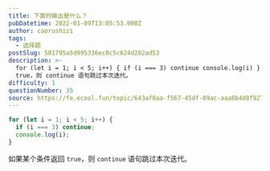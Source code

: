 ```yaml
---
title: 下面的输出是什么？
pubDatetime: 2022-01-09T13:05:53.000Z
author: caorushizi
tags:
  - 选择题
postSlug: 501795a5d995336ec8c5c624d202ad53
description: >-
  for (let i = 1; i < 5; i++) { if (i === 3) continue console.log(i) } 如果某个条件返回
  true，则 continue 语句跳过本次迭代。
difficulty: 1
questionNumber: 35
source: https://fe.ecool.fun/topic/643af0aa-f567-45df-89ac-aaa8b4d8f927
---
```


```javascript
for (let i = 1; i < 5; i++) {
  if (i === 3) continue;
  console.log(i);
}
```

如果某个条件返回 `true`，则 `continue` 语句跳过本次迭代。
